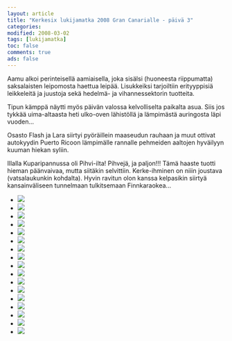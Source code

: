 ```yaml
--- 
layout: article 
title: "Kerkesix lukijamatka 2008 Gran Canarialle - päivä 3" 
categories: 
modified: 2008-03-02 
tags: [lukijamatka]
toc: false 
comments: true 
ads: false 
--- 
```


Aamu alkoi perinteisellä aamiaisella, joka sisälsi (huoneesta
riippumatta) saksalaisten leipomosta haettua leipää. Lisukkeiksi
tarjoiltiin erityyppisiä leikkeleitä ja juustoja sekä hedelmä- ja
vihannessektorin tuotteita.

Tipun kämppä näytti myös päivän valossa kelvolliselta paikalta asua.
Siis jos tykkää uima-altaasta heti ulko-oven lähistöllä ja lämpimästä
auringosta läpi vuoden...

Osasto Flash ja Lara siirtyi pyöräillein maaseudun rauhaan ja muut
ottivat autokyydin Puerto Ricoon lämpimälle rannalle pehmeiden aaltojen
hyväilyyn kuuman hiekan syliin.

Illalla Kuparipannussa oli Pihvi-ilta! Pihvejä, ja paljon!!! Tämä haaste
tuotti hieman päänvaivaa, mutta siitäkin selvittiin. Kerke-ihminen on
niiin joustava (vatsalaukunkin kohdalta). Hyvin ravitun olon kanssa
kelpasikin siirtyä kansainväliseen tunnelmaan tulkitsemaan
Finnkaraokea...

<div class="image-gallery">

-   [![](/Media/Default/ImageGalleries/kerkesix-lukijamatka-2008-paiva-3/Thumbnails/DSC_0355.JPG)](/Media/Default/ImageGalleries/kerkesix-lukijamatka-2008-paiva-3/DSC_0355.JPG)
-   [![](/Media/Default/ImageGalleries/kerkesix-lukijamatka-2008-paiva-3/Thumbnails/DSC_0356.JPG)](/Media/Default/ImageGalleries/kerkesix-lukijamatka-2008-paiva-3/DSC_0356.JPG)
-   [![](/Media/Default/ImageGalleries/kerkesix-lukijamatka-2008-paiva-3/Thumbnails/DSC_0365.JPG)](/Media/Default/ImageGalleries/kerkesix-lukijamatka-2008-paiva-3/DSC_0365.JPG)
-   [![](/Media/Default/ImageGalleries/kerkesix-lukijamatka-2008-paiva-3/Thumbnails/DSC_0371.JPG)](/Media/Default/ImageGalleries/kerkesix-lukijamatka-2008-paiva-3/DSC_0371.JPG)
-   [![](/Media/Default/ImageGalleries/kerkesix-lukijamatka-2008-paiva-3/Thumbnails/DSC_0379.JPG)](/Media/Default/ImageGalleries/kerkesix-lukijamatka-2008-paiva-3/DSC_0379.JPG)
-   [![](/Media/Default/ImageGalleries/kerkesix-lukijamatka-2008-paiva-3/Thumbnails/DSC_0385.JPG)](/Media/Default/ImageGalleries/kerkesix-lukijamatka-2008-paiva-3/DSC_0385.JPG)
-   [![](/Media/Default/ImageGalleries/kerkesix-lukijamatka-2008-paiva-3/Thumbnails/DSC_0388.JPG)](/Media/Default/ImageGalleries/kerkesix-lukijamatka-2008-paiva-3/DSC_0388.JPG)
-   [![](/Media/Default/ImageGalleries/kerkesix-lukijamatka-2008-paiva-3/Thumbnails/DSC_0402.JPG)](/Media/Default/ImageGalleries/kerkesix-lukijamatka-2008-paiva-3/DSC_0402.JPG)
-   [![](/Media/Default/ImageGalleries/kerkesix-lukijamatka-2008-paiva-3/Thumbnails/DSC_0403.JPG)](/Media/Default/ImageGalleries/kerkesix-lukijamatka-2008-paiva-3/DSC_0403.JPG)
-   [![](/Media/Default/ImageGalleries/kerkesix-lukijamatka-2008-paiva-3/Thumbnails/DSC_0404.JPG)](/Media/Default/ImageGalleries/kerkesix-lukijamatka-2008-paiva-3/DSC_0404.JPG)
-   [![](/Media/Default/ImageGalleries/kerkesix-lukijamatka-2008-paiva-3/Thumbnails/DSC_0417.JPG)](/Media/Default/ImageGalleries/kerkesix-lukijamatka-2008-paiva-3/DSC_0417.JPG)
-   [![](/Media/Default/ImageGalleries/kerkesix-lukijamatka-2008-paiva-3/Thumbnails/DSC_0423.JPG)](/Media/Default/ImageGalleries/kerkesix-lukijamatka-2008-paiva-3/DSC_0423.JPG)
-   [![](/Media/Default/ImageGalleries/kerkesix-lukijamatka-2008-paiva-3/Thumbnails/DSC_0464.JPG)](/Media/Default/ImageGalleries/kerkesix-lukijamatka-2008-paiva-3/DSC_0464.JPG)
-   [![](/Media/Default/ImageGalleries/kerkesix-lukijamatka-2008-paiva-3/Thumbnails/DSC_0487.JPG)](/Media/Default/ImageGalleries/kerkesix-lukijamatka-2008-paiva-3/DSC_0487.JPG)
-   [![](/Media/Default/ImageGalleries/kerkesix-lukijamatka-2008-paiva-3/Thumbnails/DSC_0491.JPG)](/Media/Default/ImageGalleries/kerkesix-lukijamatka-2008-paiva-3/DSC_0491.JPG)
-   [![](/Media/Default/ImageGalleries/kerkesix-lukijamatka-2008-paiva-3/Thumbnails/DSC_0494.JPG)](/Media/Default/ImageGalleries/kerkesix-lukijamatka-2008-paiva-3/DSC_0494.JPG)
-   [![](/Media/Default/ImageGalleries/kerkesix-lukijamatka-2008-paiva-3/Thumbnails/DSC_0508.JPG)](/Media/Default/ImageGalleries/kerkesix-lukijamatka-2008-paiva-3/DSC_0508.JPG)

</div>
